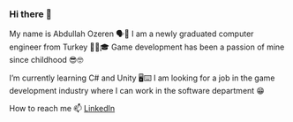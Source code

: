### Hi there 👋

My name is Abdullah Ozeren 🗣️🤝
I am a newly graduated computer engineer from Turkey 👨‍🎓🎓
Game development has been a passion of mine since childhood 😎🤓

I’m currently learning C# and Unity 🖥️⌨️
I am looking for a job in the game development industry where I can work in the software department 😁

How to reach me 📫
[LinkedIn](https://www.linkedin.com/in/abdullah-%C3%B6zeren-b15a05285/)

<!--
**abdullahozeren55/abdullahozeren55** is a ✨ _special_ ✨ repository because its `README.md` (this file) appears on your GitHub profile.

Here are some ideas to get you started:

- 🔭 I’m currently working on ...
- 🌱 I’m currently learning ...
- 👯 I’m looking to collaborate on ...
- 🤔 I’m looking for help with ...
- 💬 Ask me about ...
- 📫 How to reach me: ...
- 😄 Pronouns: ...
- ⚡ Fun fact: ...
-->
